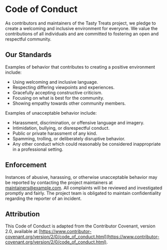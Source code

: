 # Code of Conduct

As contributors and maintainers of the Tasty Treats project, we pledge to create a welcoming and inclusive environment for everyone. We value the contributions of all individuals and are committed to fostering an open and respectful community.

## Our Standards

Examples of behavior that contributes to creating a positive environment include:

- Using welcoming and inclusive language.
- Respecting differing viewpoints and experiences.
- Gracefully accepting constructive criticism.
- Focusing on what is best for the community.
- Showing empathy towards other community members.

Examples of unacceptable behavior include:

- Harassment, discrimination, or offensive language and imagery.
- Intimidation, bullying, or disrespectful conduct.
- Public or private harassment of any kind.
- Spamming, trolling, or deliberately disruptive behavior.
- Any other conduct which could reasonably be considered inappropriate in a professional setting.

## Enforcement

Instances of abusive, harassing, or otherwise unacceptable behavior may be reported by contacting the project maintainers at [maintainers@example.com](mailto:maintainers@example.com). All complaints will be reviewed and investigated promptly and fairly. The project team is obligated to maintain confidentiality regarding the reporter of an incident.

## Attribution

This Code of Conduct is adapted from the Contributor Covenant, version 2.0, available at [https://www.contributor-covenant.org/version/2/0/code_of_conduct.html](https://www.contributor-covenant.org/version/2/0/code_of_conduct.html).
